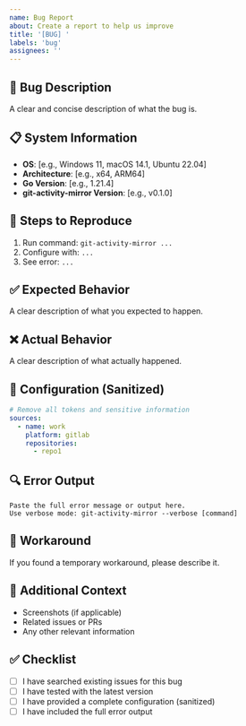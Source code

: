 ```yaml
---
name: Bug Report
about: Create a report to help us improve
title: '[BUG] '
labels: 'bug'
assignees: ''
---
```


## 🐛 Bug Description
A clear and concise description of what the bug is.

## 📋 System Information
- **OS**: [e.g., Windows 11, macOS 14.1, Ubuntu 22.04]
- **Architecture**: [e.g., x64, ARM64]
- **Go Version**: [e.g., 1.21.4]
- **git-activity-mirror Version**: [e.g., v0.1.0]

## 🔄 Steps to Reproduce
1. Run command: `git-activity-mirror ...`
2. Configure with: `...`
3. See error: `...`

## ✅ Expected Behavior
A clear description of what you expected to happen.

## ❌ Actual Behavior
A clear description of what actually happened.

## 📝 Configuration (Sanitized)
```yaml
# Remove all tokens and sensitive information
sources:
  - name: work
    platform: gitlab
    repositories:
      - repo1
```

## 🔍 Error Output
```
Paste the full error message or output here.
Use verbose mode: git-activity-mirror --verbose [command]
```

## 🧪 Workaround
If you found a temporary workaround, please describe it.

## 📎 Additional Context
- Screenshots (if applicable)
- Related issues or PRs
- Any other relevant information

## ✅ Checklist
- [ ] I have searched existing issues for this bug
- [ ] I have tested with the latest version
- [ ] I have provided a complete configuration (sanitized)
- [ ] I have included the full error output